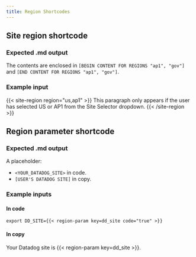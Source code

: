 ```yaml
---
title: Region Shortcodes
---
```


## Site region shortcode

### Expected .md output

The contents are enclosed in `[BEGIN CONTENT FOR REGIONS "ap1", "gov"]` and `[END CONTENT FOR REGIONS "ap1", "gov"]`.

### Example input

{{< site-region region="us,ap1" >}}
This paragraph only appears if the user has selected US or AP1 from the Site Selector dropdown.
{{< /site-region >}}

## Region parameter shortcode

### Expected .md output

A placeholder: 

- `<YOUR_DATADOG_SITE>` in code.
- `[USER'S DATADOG SITE]` in copy.

### Example inputs

#### In code

```shell
export DD_SITE={{< region-param key=dd_site code="true" >}}
```

#### In copy

Your Datadog site is {{< region-param key=dd_site >}}.